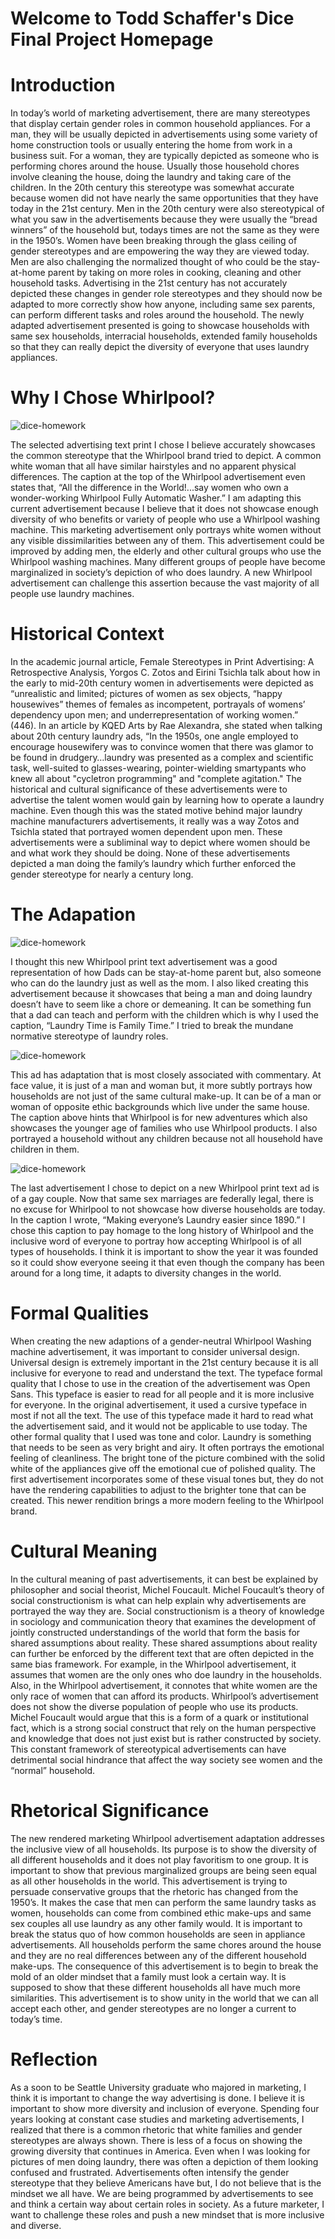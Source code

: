 # Welcome to Todd Schaffer's Dice Final Project Homepage
# Introduction
In today’s world of marketing advertisement, there are many stereotypes that display certain gender roles in common household appliances. For a man, they will be usually depicted in advertisements using some variety of home construction tools or usually entering the home from work in a business suit. For a woman, they are typically depicted as someone who is performing chores around the house. Usually those household chores involve cleaning the house, doing the laundry and taking care of the children. In the 20th century this stereotype was somewhat accurate because women did not have nearly the same opportunities that they have today in the 21st century. Men in the 20th century were also stereotypical of what you saw in the advertisements because they were usually the “bread winners” of the household but, todays times are not the same as they were in the 1950’s. Women have been breaking through the glass ceiling of gender stereotypes and are empowering the way they are viewed today. Men are also challenging the normalized thought of who could be the stay-at-home parent by taking on more roles in cooking, cleaning and other household tasks. Advertising in the 21st century has not accurately depicted these changes in gender role stereotypes and they should now be adapted to more correctly show how anyone, including same sex parents, can perform different tasks and roles around the household. The newly adapted advertisement presented is going to showcase households with same sex households, interracial households, extended family households so that they can really depict the diversity of everyone that uses laundry appliances.

# Why I Chose Whirlpool?
![dice-homework](whirlpool.jpg)

The selected advertising text print I chose I believe accurately showcases the common stereotype that the Whirlpool brand tried to depict. A common white woman that all have similar hairstyles and no apparent physical differences. The caption at the top of the Whirlpool advertisement even states that, “All the difference in the World!...say women who own a wonder-working Whirlpool Fully Automatic Washer.” I am adapting this current advertisement because I believe that it does not showcase enough diversity of who benefits or variety of people who use a Whirlpool washing machine. This marketing advertisement only portrays white women without any visible dissimilarities between any of them. This advertisement could be improved by adding men, the elderly and other cultural groups who use the Whirlpool washing machines. Many different groups of people have become marginalized in society’s depiction of who does laundry. A new Whirlpool advertisement can challenge this assertion because the vast majority of all people use laundry machines.

# Historical Context
In the academic journal article, Female Stereotypes in Print Advertising: A Retrospective Analysis, Yorgos C. Zotos and Eirini Tsichla talk about how in the early to mid-20th century women in advertisements were depicted as “unrealistic and limited; pictures of women as sex objects, “happy housewives” themes of females as incompetent, portrayals of womens’ dependency upon men; and underrepresentation of working women.” (446). In an article by KQED Arts by Rae Alexandra, she stated when talking about 20th century laundry ads, “In the 1950s, one angle employed to encourage housewifery was to convince women that there was glamor to be found in drudgery…laundry was presented as a complex and scientific task, well-suited to glasses-wearing, pointer-wielding smartypants who knew all about "cycletron programming" and "complete agitation." The historical and cultural significance of these advertisements were to advertise the talent women would gain by learning how to operate a laundry machine. Even though this was the stated motive behind major laundry machine manufacturers advertisements, it really was a way Zotos and Tsichla stated that portrayed women dependent upon men. These advertisements were a subliminal way to depict where women should be and what work they should be doing. None of these advertisements depicted a man doing the family’s laundry which further enforced the gender stereotype for nearly a century long.

# The Adapation
![dice-homework](men.jpg)

I thought this new Whirlpool print text advertisement was a good representation of how Dads can be stay-at-home parent but, also someone who can do the laundry just as well as the mom. I also liked creating this advertisement because it showcases that being a man and doing laundry doesn’t have to seem like a chore or demeaning. It can be something fun that a dad can teach and perform with the children which is why I used the caption, “Laundry Time is Family Time.” I tried to break the mundane normative stereotype of laundry roles.

![dice-homework](couple.jpg)

This ad has adaptation that is most closely associated with commentary. At face value, it is just of a man and woman but, it more subtly portrays how households are not just of the same cultural make-up. It can be of a man or woman of opposite ethic backgrounds which live under the same house. The caption above hints that Whirlpool is for new adventures which also showcases the younger age of families who use Whirlpool products. I also portrayed a household without any children because not all household have children in them.

![dice-homework](264-jira-1457-eye.jpg)

The last advertisement I chose to depict on a new Whirlpool print text ad is of a gay couple. Now that same sex marriages are federally legal, there is no excuse for Whirlpool to not showcase how diverse households are today. In the caption I wrote, “Making everyone’s Laundry easier since 1890.” I chose this caption to pay homage to the long history of Whirlpool and the inclusive word of everyone to portray how accepting Whirlpool is of all types of households. I think it is important to show the year it was founded so it could show everyone seeing it that even though the company has been around for a long time, it adapts to diversity changes in the world.
# Formal Qualities 
When creating the new adaptions of a gender-neutral Whirlpool Washing machine advertisement, it was important to consider universal design. Universal design is extremely important in the 21st century because it is all inclusive for everyone to read and understand the text. The typeface formal quality that I chose to use in the creation of the advertisement was Open Sans. This typeface is easier to read for all people and it is more inclusive for everyone. In the original advertisement, it used a cursive typeface in most if not all the text. The use of this typeface made it hard to read what the advertisement said, and it would not be applicable to use today. The other formal quality that I used was tone and color. Laundry is something that needs to be seen as very bright and airy. It often portrays the emotional feeling of cleanliness. The bright tone of the picture combined with the solid white of the appliances give off the emotional cue of polished quality. The first advertisement incorporates some of these visual tones but, they do not have the rendering capabilities to adjust to the brighter tone that can be created. This newer rendition brings a more modern feeling to the Whirlpool brand.
# Cultural Meaning
In the cultural meaning of past advertisements, it can best be explained by philosopher and social theorist, Michel Foucault. Michel Foucault’s theory of social constructionism is what can help explain why advertisements are portrayed the way they are. Social constructionism is a theory of knowledge in sociology and communication theory that examines the development of jointly constructed understandings of the world that form the basis for shared assumptions about reality. These shared assumptions about reality can further be enforced by the different text that are often depicted in the same bias framework. For example, in the Whirlpool advertisement, it assumes that women are the only ones who doe laundry in the households. Also, in the Whirlpool advertisement, it connotes that white women are the only race of women that can afford its products. Whirlpool’s advertisement does not show the diverse population of people who use its products. Michel Foucault would argue that this is a form of a quark or institutional fact, which is a strong social construct that rely on the human perspective and knowledge that does not just exist but is rather constructed by society. This constant framework of stereotypical advertisements can have detrimental social hindrance that affect the way society see women and the “normal” household.  
# Rhetorical Significance 
The new rendered marketing Whirlpool advertisement adaptation addresses the inclusive view of all households. Its purpose is to show the diversity of all different households and it does not play favoritism to one group. It is important to show that previous marginalized groups are being seen equal as all other households in the world. This advertisement is trying to persuade conservative groups that the rhetoric has changed from the 1950’s. It makes the case that men can perform the same laundry tasks as women, households can come from combined ethic make-ups and same sex couples all use laundry as any other family would. It is important to break the status quo of how common households are seen in appliance advertisements. All households perform the same chores around the house and they are no real differences between any of the different household make-ups. The consequence of this advertisement is to begin to break the mold of an older mindset that a family must look a certain way. It is supposed to show that these different households all have much more similarities. This advertisement is to show unity in the world that we can all accept each other, and gender stereotypes are no longer a current to today’s time.
# Reflection
As a soon to be Seattle University graduate who majored in marketing, I think it is important to change the way advertising is done. I believe it is important to show more diversity and inclusion of everyone. Spending four years looking at constant case studies and marketing advertisements, I realized that there is a common rhetoric that white families and gender stereotypes are always shown. There is less of a focus on showing the growing diversity that continues in America. Even when I was looking for pictures of men doing laundry, there was often a depiction of them looking confused and frustrated. Advertisements often intensify the gender stereotype that they believe Americans have but, I do not believe that is the mindset we all have. We are being programmed by advertisements to see and think a certain way about certain roles in society. As a future marketer, I want to challenge these roles and push a new mindset that is more inclusive and diverse.

